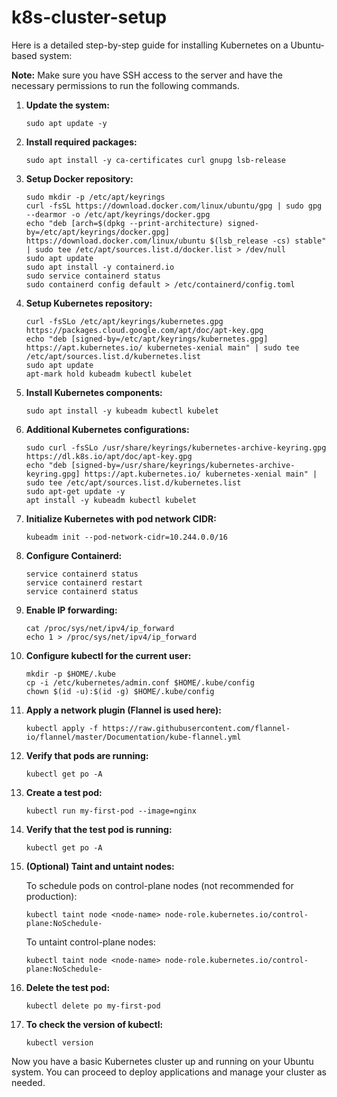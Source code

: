 # k8s-cluster-setup

Here is a detailed step-by-step guide for installing Kubernetes on a Ubuntu-based system:

**Note:** Make sure you have SSH access to the server and have the necessary permissions to run the following commands.

1. **Update the system:**
   
   ```shell
   sudo apt update -y
   ```

2. **Install required packages:**

   ```shell
   sudo apt install -y ca-certificates curl gnupg lsb-release
   ```

3. **Setup Docker repository:**

   ```shell
   sudo mkdir -p /etc/apt/keyrings
   curl -fsSL https://download.docker.com/linux/ubuntu/gpg | sudo gpg --dearmor -o /etc/apt/keyrings/docker.gpg
   echo "deb [arch=$(dpkg --print-architecture) signed-by=/etc/apt/keyrings/docker.gpg] https://download.docker.com/linux/ubuntu $(lsb_release -cs) stable" | sudo tee /etc/apt/sources.list.d/docker.list > /dev/null
   sudo apt update
   sudo apt install -y containerd.io
   sudo service containerd status
   sudo containerd config default > /etc/containerd/config.toml
   ```

4. **Setup Kubernetes repository:**

   ```shell
   curl -fsSLo /etc/apt/keyrings/kubernetes.gpg https://packages.cloud.google.com/apt/doc/apt-key.gpg
   echo "deb [signed-by=/etc/apt/keyrings/kubernetes.gpg] https://apt.kubernetes.io/ kubernetes-xenial main" | sudo tee /etc/apt/sources.list.d/kubernetes.list
   sudo apt update
   apt-mark hold kubeadm kubectl kubelet
   ```

5. **Install Kubernetes components:**

   ```shell
   sudo apt install -y kubeadm kubectl kubelet
   ```

6. **Additional Kubernetes configurations:**

   ```shell
   sudo curl -fsSLo /usr/share/keyrings/kubernetes-archive-keyring.gpg https://dl.k8s.io/apt/doc/apt-key.gpg
   echo "deb [signed-by=/usr/share/keyrings/kubernetes-archive-keyring.gpg] https://apt.kubernetes.io/ kubernetes-xenial main" | sudo tee /etc/apt/sources.list.d/kubernetes.list
   sudo apt-get update -y
   apt install -y kubeadm kubectl kubelet
   ```

7. **Initialize Kubernetes with pod network CIDR:**

   ```shell
   kubeadm init --pod-network-cidr=10.244.0.0/16
   ```

8. **Configure Containerd:**

   ```shell
   service containerd status
   service containerd restart
   service containerd status
   ```

9. **Enable IP forwarding:**

   ```shell
   cat /proc/sys/net/ipv4/ip_forward
   echo 1 > /proc/sys/net/ipv4/ip_forward
   ```

10. **Configure kubectl for the current user:**

    ```shell
    mkdir -p $HOME/.kube
    cp -i /etc/kubernetes/admin.conf $HOME/.kube/config
    chown $(id -u):$(id -g) $HOME/.kube/config
    ```

11. **Apply a network plugin (Flannel is used here):**

    ```shell
    kubectl apply -f https://raw.githubusercontent.com/flannel-io/flannel/master/Documentation/kube-flannel.yml
    ```

12. **Verify that pods are running:**

    ```shell
    kubectl get po -A
    ```

13. **Create a test pod:**

    ```shell
    kubectl run my-first-pod --image=nginx
    ```

14. **Verify that the test pod is running:**

    ```shell
    kubectl get po -A
    ```

15. **(Optional) Taint and untaint nodes:**

    To schedule pods on control-plane nodes (not recommended for production):

    ```shell
    kubectl taint node <node-name> node-role.kubernetes.io/control-plane:NoSchedule-
    ```

    To untaint control-plane nodes:

    ```shell
    kubectl taint node <node-name> node-role.kubernetes.io/control-plane:NoSchedule-
    ```

16. **Delete the test pod:**

    ```shell
    kubectl delete po my-first-pod
    ```

17. **To check the version of kubectl:**

    ```shell
    kubectl version
    ```
Now you have a basic Kubernetes cluster up and running on your Ubuntu system. You can proceed to deploy applications and manage your cluster as needed.
